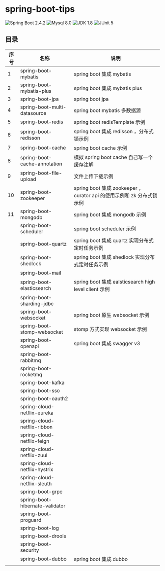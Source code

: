 # spring-boot-tips
![Spring Boot 2.4.2](https://img.shields.io/badge/Spring%20Boot-2.4.2-brightgreen)
![Mysql 8.0](https://img.shields.io/badge/MySQL-8.0-blue)
![JDK 1.8](https://img.shields.io/badge/JDK-8-orange)
![JUnit 5](https://img.shields.io/badge/JUnit-5-green)

## 目录

| 序号 | 名称                         			| 说明                                     |
| ---- | -------------------------------------- | ---------------------------------------- |
| 1    | spring-boot-mybatis          			| spring boot 集成 mybatis                 |
| 2    | spring-boot-mybatis-plus     			| spring boot 集成 mybatis plus            |
| 3    | spring-boot-jpa              			| spring boot jpa                          |
| 4    | spring-boot-multi-datasource 			| spring boot mybatis 多数据源             |
| 5    | spring-boot-redis            			| spring boot redisTemplate 示例           |
| 6    | spring-boot-redisson         			| spring boot 集成 redisson ，分布式锁示例 |
| 7    | spring-boot-cache            			| spring boot cache 示例 				   |
| 8    | spring-boot-cache-annotation  			| 模拟 spring boot cache 自己写一个缓存注解|
| 9    | spring-boot-file-upload    			| 文件上传下载示例						   |
| 10   | spring-boot-zookeeper        			| spring boot 集成 zookeeper ，curator api 的使用示例和 zk 分布式锁示例 |
| 11   | spring-boot-mongodb          			| spring boot 集成 mongodb 示例 |
|      | spring-boot-scheduler        			| spring boot scheduler 示例 |
|      | spring-boot-quartz         			| spring boot 集成 quartz 实现分布式定时任务示例 |
|      | spring-boot-shedlock         			| spring boot 集成 shedlock 实现分布式定时任务示例 |
|      | spring-boot-mail	          			|                                          |
|      | spring-boot-elasticsearch    			| spring boot 集成 ealsticsearch high level client 示例 |
|      | spring-boot-sharding-jdbc    			|                                          |
|      | spring-boot-websocket        			| spring boot 原生 websocket 示例          |
|      | spring-boot-stomp-websocket   			| stomp 方式实现 websocket 示例            |
|      | spring-boot-openapi          			| spring boot 集成 swagger v3 |
|      | spring-boot-rabbitmq         			|                                          |
|      | spring-boot-rocketmq         			|                                          |
|      | spring-boot-kafka            			|                                          |
|      | spring-boot-sso              			|                                          |
|      | spring-boot-oauth2           			|                                          |
|      | spring-cloud-netflix-eureka  			|                                          |
|      | spring-cloud-netflix-ribbon  			|                                          |
|      | spring-cloud-netflix-feign   			|                                          |
|      | spring-cloud-netflix-zuul    			|                                          |
|      | spring-cloud-netflix-hystrix 			|                                          |
|      | spring-cloud-netflix-sleuth  			|                                          |
|      | spring-boot-grpc             			|                                          |
|      | spring-boot-hibernate-validator        |                                          |
|      | spring-boot-proguard         			|                                          |
|      | spring-boot-log        	  			|                                          |
|      | spring-boot-drools           			|                                          |
|      | spring-boot-security         			|                                          |
|      | spring-boot-dubbo            			| spring boot 集成 dubbo |
|      |  						      			|                                          |





















